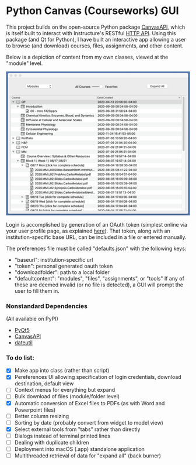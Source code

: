 # Python Canvas (Courseworks) GUI

This project builds on the open-source Python package [CanvasAPI](https://github.com/ucfopen/canvasapi), which is itself built to interact with Instructure's RESTful [HTTP API](https://canvas.instructure.com/doc/api/index.html). Using this package (and Qt for Python), I have built an interactive app allowing a user to browse (and download) courses, files, assignments, and other content.

Below is a depiction of content from my own classes, viewed at the "module" level.

<img src="screenshot.png" width="600">

Login is accomplished by generation of an OAuth token (simplest online via your user profile page, as explained [here](https://canvas.instructure.com/doc/api/file.oauth.html#manual-token-generation)). That token, along with an institution-specific base URL, can be included in a file or entered manually.

The preferences file must be called "defaults.json" with the following keys:
- "baseurl": institution-specific url
- "token": personal generated oauth token
- "downloadfolder": path to a local folder
- "defaultcontent": "modules", "files", "assignments", or "tools"
If any of these are deemed invalid (or no file is detected), a GUI will prompt the user to fill them in.

### Nonstandard Dependencies
(All available on PyPI)

- [PyQt5](https://pypi.org/project/PyQt5/)
- [CanvasAPI](https://pypi.org/project/canvasapi/)
- [dateutil](https://pypi.org/project/python-dateutil/)

### To do list:

- [X] Make app into class (rather than script)
- [X] Pereferences UI allowing specification of login credentials, download destination, default view
- [ ] Context menus for everything but expand
- [ ] Bulk download of files (module/folder level)
- [X] Automatic conversion of Excel files to PDFs (as with Word and Powerpoint files)
- [ ] Better column resizing
- [ ] Sorting by date (probably convert from widget to model view)
- [X] Select external tools from "tabs" rather than directly
- [ ] Dialogs instead of terminal printed lines
- [ ] Dealing with duplicate children
- [ ] Deployment into macOS (.app) standalone application
- [ ] Multithreaded retrieval of data for "expand all" (back burner)
